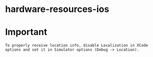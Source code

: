 # hardware-resources-ios

# Important

	To properly receive location info, disable Localization in XCode options and set it in Simulator options (Debug -> Location).
